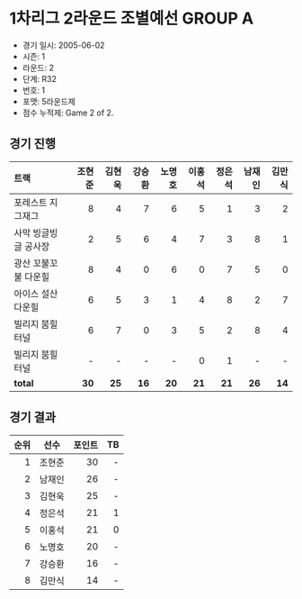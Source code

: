 # 1차리그 2라운드 조별예선 GROUP A

- 경기 일시: 2005-06-02
- 시즌: 1
- 라운드: 2
- 단계: R32
- 번호: 1
- 포맷: 5라운드제
- 점수 누적제: Game 2 of 2.





## 경기 진행

| 트랙 | 조현준 | 김현욱 | 강승환 | 노명호 | 이홍석 | 정은석 | 남재인 | 김만식 |
|:---|---:|---:|---:|---:|---:|---:|---:|---:|
| 포레스트 지그재그 | 8 | 4 | 7 | 6 | 5 | 1 | 3 | 2 |
| 사막 빙글빙글 공사장 | 2 | 5 | 6 | 4 | 7 | 3 | 8 | 1 |
| 광산 꼬불꼬불 다운힐 | 8 | 4 | 0 | 6 | 0 | 7 | 5 | 0 |
| 아이스 설산 다운힐 | 6 | 5 | 3 | 1 | 4 | 8 | 2 | 7 |
| 빌리지 붐힐터널 | 6 | 7 | 0 | 3 | 5 | 2 | 8 | 4 |
| 빌리지 붐힐터널 | - | - | - | - | 0 | 1 | - | - |
| __total__ | __30__ | __25__ | __16__ | __20__ | __21__ | __21__ | __26__ | __14__ |




## 경기 결과

| 순위 | 선수 | 포인트 | TB |
|---:|:---:|---:|---:|
| 1 | 조현준 | 30 | - |
| 2 | 남재인 | 26 | - |
| 3 | 김현욱 | 25 | - |
| 4 | 정은석 | 21 | 1 |
| 5 | 이홍석 | 21 | 0 |
| 6 | 노명호 | 20 | - |
| 7 | 강승환 | 16 | - |
| 8 | 김만식 | 14 | - |

